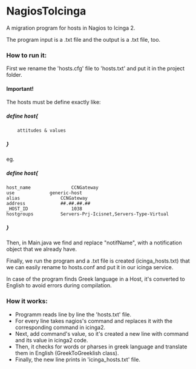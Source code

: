 # NagiosToIcinga
A migration program for hosts in Nagios to Icinga 2.

The program input is a .txt file and the output is a .txt file, too.

### How to run it:

First we rename the 'hosts.cfg' file to 'hosts.txt' and put it in the project folder.

#### Important!
The hosts must be define exactly like:

##### define host{
		attitudes & values
##### }

eg.
##### define host{
    host_name               CCNGateway
    use             generic-host
    alias               CCNGateway
    address             ##.##.##.##
    _HOST_ID                1038
    hostgroups          Servers-Prj-Icisnet,Servers-Type-Virtual
##### }

Then, in Main.java we find and replace "notifName", with a notification object that we already have.

Finally, we run the program and a .txt file is created (icinga_hosts.txt) that we can easily rename to hosts.conf and put it in our icinga service.

In case of the program finds Greek language in a Host, it's converted to English to avoid errors during compilation.

### How it works:

- Programm reads line by line the 'hosts.txt' file. 
- For every line takes nagios's command and replaces it with the corresponding command in icinga2. 
- Next, add command's value, so it's created a new line with command and its value in icinga2 code.
- Then, it checks for words or pharses in greek language and translate them in English (GreekToGreeklish class).
- Finally, the new line prints in 'icinga_hosts.txt' file.
